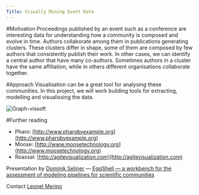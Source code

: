 ```yaml
---
Title: Visually Mining Event Data
---
```


#Motivation
Proceedings published by an event such as a conference are interesting data for understanding how a community is composed and evolve in time. Authors collaborate among them in publications generating clusters. These clusters differ in shape, some of them are composed by few authors that consistently publish their work. In other cases, we can identify a central author that have many co-authors. Sometimes authors in a cluster have the same affiliation, while in others different organisations collaborate together. 

#Approach
Visualisation can be a great tool for analysing these communities. In this project, we will work building tools for extracting, modelling and visualissing the data. 

![Graph-vissoft](%assets_url%/files/cb/v3gui3asovxw3sfzvonunspio2z1n7/graph.png)


#Further reading


- Pharo: [http://www.pharobyexample.org](http://www.pharobyexample.org)
- Moose: [http://www.moosetechnology.org](http://www.moosetechnology.org)
- Roassal: [http://agilevisualization.com](http://agilevisualization.com)


Presentation by [Dominik Seliner](%base_url%/wiki/alumni/DominikSeliner) &mdash; [EggShell &mdash; a workbench for the assessment of modeling pipelines for scientific communities](%assets_url%/download/softwarecomposition/Presentation-Dominik.pdf)

Contact
[Leonel Merino](%base_url%/staff/merino)
